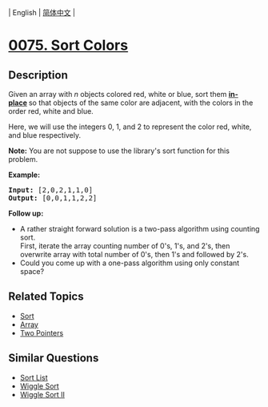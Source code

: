 
| English | [简体中文](README.md) |
# [0075. Sort Colors](https://leetcode-cn.com/problems/sort-colors/)
## Description
<p>Given an array with <em>n</em> objects colored red, white or blue, sort them <strong><a href="https://en.wikipedia.org/wiki/In-place_algorithm" target="_blank">in-place</a>&nbsp;</strong>so that objects of the same color are adjacent, with the colors in the order red, white and blue.</p>

<p>Here, we will use the integers 0, 1, and 2 to represent the color red, white, and blue respectively.</p>

<p><strong>Note:</strong>&nbsp;You are not suppose to use the library&#39;s sort function for this problem.</p>

<p><strong>Example:</strong></p>

<pre>
<strong>Input:</strong> [2,0,2,1,1,0]
<strong>Output:</strong> [0,0,1,1,2,2]</pre>

<p><strong>Follow up:</strong></p>

<ul>
	<li>A rather straight forward solution is a two-pass algorithm using counting sort.<br />
	First, iterate the array counting number of 0&#39;s, 1&#39;s, and 2&#39;s, then overwrite array with total number of 0&#39;s, then 1&#39;s and followed by 2&#39;s.</li>
	<li>Could you come up with a&nbsp;one-pass algorithm using only constant space?</li>
</ul>

## Related Topics
- [Sort](https://leetcode-cn.com/tag/sort)
- [Array](https://leetcode-cn.com/tag/array)
- [Two Pointers](https://leetcode-cn.com/tag/two-pointers)
## Similar Questions
- [Sort List](../sort-list/README_EN.md)
- [Wiggle Sort](../wiggle-sort/README_EN.md)
- [Wiggle Sort II](../wiggle-sort-ii/README_EN.md)
